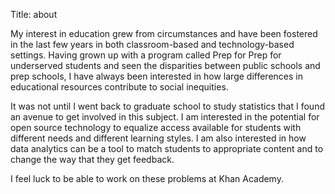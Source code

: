 Title: about

My interest in education grew from circumstances and have been fostered in the last few years in both classroom-based and technology-based settings. Having grown up with a program called Prep for Prep for underserved students and seen the disparities between public schools and prep schools, I have always been interested in how large differences in educational resources contribute to social inequities.

It was not until I went back to graduate school to study statistics that I found an avenue to get involved in this subject. I am interested in the potential for open source technology to equalize access available for students with different needs and different learning styles. I am also interested in how data analytics can be a tool to match students to appropriate content and to change the way that they get feedback. 

I feel luck to be able to work on these problems at Khan Academy. 